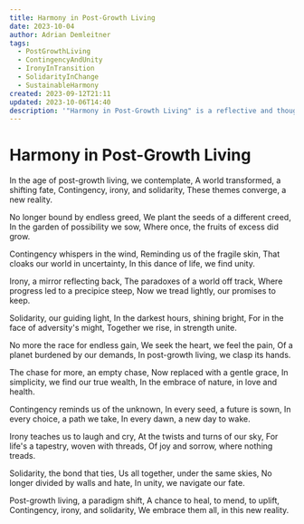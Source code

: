 ```yaml
---
title: Harmony in Post-Growth Living
date: 2023-10-04
author: Adrian Demleitner
tags:
  - PostGrowthLiving
  - ContingencyAndUnity
  - IronyInTransition
  - SolidarityInChange
  - SustainableHarmony
created: 2023-09-12T21:11
updated: 2023-10-06T14:40
description: '"Harmony in Post-Growth Living" is a reflective and thought-provoking poem that explores the transformative era of post-growth living, where humanity shifts its focus from endless material consumption to a more sustainable and mindful way of life. The poem delves into the themes of contingency, irony, and solidarity, highlighting the fragility and uncertainty of our world, the paradoxes we face, and the importance of coming together in unity to navigate this new reality. It celebrates the beauty of simplicity, our connection with nature, and the profound shift in values that characterize this changing world.'
---
```

# Harmony in Post-Growth Living

In the age of post-growth living, we contemplate,
A world transformed, a shifting fate,
Contingency, irony, and solidarity,
These themes converge, a new reality.

No longer bound by endless greed,
We plant the seeds of a different creed,
In the garden of possibility we sow,
Where once, the fruits of excess did grow.

Contingency whispers in the wind,
Reminding us of the fragile skin,
That cloaks our world in uncertainty,
In this dance of life, we find unity.

Irony, a mirror reflecting back,
The paradoxes of a world off track,
Where progress led to a precipice steep,
Now we tread lightly, our promises to keep.

Solidarity, our guiding light,
In the darkest hours, shining bright,
For in the face of adversity's might,
Together we rise, in strength unite.

No more the race for endless gain,
We seek the heart, we feel the pain,
Of a planet burdened by our demands,
In post-growth living, we clasp its hands.

The chase for more, an empty chase,
Now replaced with a gentle grace,
In simplicity, we find our true wealth,
In the embrace of nature, in love and health.

Contingency reminds us of the unknown,
In every seed, a future is sown,
In every choice, a path we take,
In every dawn, a new day to wake.

Irony teaches us to laugh and cry,
At the twists and turns of our sky,
For life's a tapestry, woven with threads,
Of joy and sorrow, where nothing treads.

Solidarity, the bond that ties,
Us all together, under the same skies,
No longer divided by walls and hate,
In unity, we navigate our fate.

Post-growth living, a paradigm shift,
A chance to heal, to mend, to uplift,
Contingency, irony, and solidarity,
We embrace them all, in this new reality.